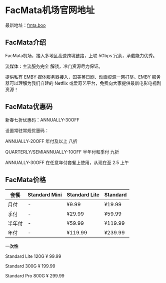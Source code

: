 # FacMata机场官网地址

最新地址：[fmta.boo](https://url.gogogomiao.one/QYTN)

## FacMata介绍

FacMata机场，接入多地区高速跨境链路，上联 5Gbps 冗余，承载能力优秀。

流媒体：主流服务完全 解锁，冷门资源尽力保证。

提供私有 EMBY 媒体服务器接入，国美英日剧、动画资源一网打尽。EMBY 服务器可以理解为我们自建的 Netflix 或爱奇艺平台，免费向大家提供最新电影电视剧资源！

## FacMata优惠码

新春七折优惠码：ANNUALLY-30OFF

设置常驻常规优惠码：

ANNUALLY-20OFF 年付及以上 八折

QUARTERLY/SEMIANNUALLY-10OFF 半年付和季付 九折

ANNUALLY-30OFF 在任意年付套餐上使用，从现在至 2.5 上午

## FacMata价格

|套餐|Standard Mini|Standard Lite|Standard|
|----|----|----|----|
|月付|-|¥9.99|¥19.99|
|季付|-|¥29.99|¥59.99|
|半年付|-|¥59.99|¥119.99|
|年付|-|¥119.99|¥239.99|

**一次性**

Standard Lite 120G ¥ 99.99

Standard 300G ¥ 199.99

Standard Pro 800G ¥ 299.99

